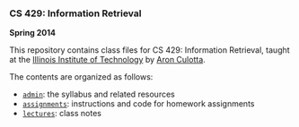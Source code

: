 ### CS 429: Information Retrieval  
**Spring 2014**

This repository contains class files for CS 429: Information Retrieval, taught at the [Illinois Institute of Technology](http://cs.iit.edu) by [Aron Culotta](http://cs.iit.edu/~culotta).

The contents are organized as follows:

- [`admin`](admin): the syllabus and related resources
- [`assignments`](assignments): instructions and code for homework assignments
- [`lectures`](lectures): class notes
